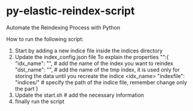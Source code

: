 # py-elastic-reindex-script
Automate the Reindexing Process with Python

How to run the following script:
1. Start by adding a new indice file inside the indices directory
2. Update the index_config.json file 
    To explain the properties 
     "<index name>":{
        "idx_name": "<changeme>", # add the name of the index you want to reindex
        "dst_name": "<changeme>", # add the name of the tmp index, it is used only for storing the data until you recreate the indice <idx_name>
        "indexfile": "indices/<changeme>" # specify the path of the indice file, remember change only the part 
    }
3. Update the start.sh # add the necessary information
4. finally run the script 
